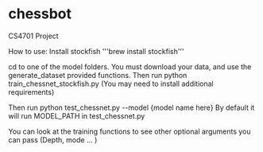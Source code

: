 # chessbot
CS4701 Project

How to use: 
Install stockfish '''brew install stockfish'''

cd to one of the model folders. You must download your data, and use the generate_dataset provided functions. Then run python train_chessnet_stockfish.py (You may need to install additional requirements)

Then run python test_chessnet.py --model {model name here} 
By default it will run MODEL_PATH in test_chessnet.py

You can look at the training functions to see other optional arguments you can pass (Depth, mode ... )
